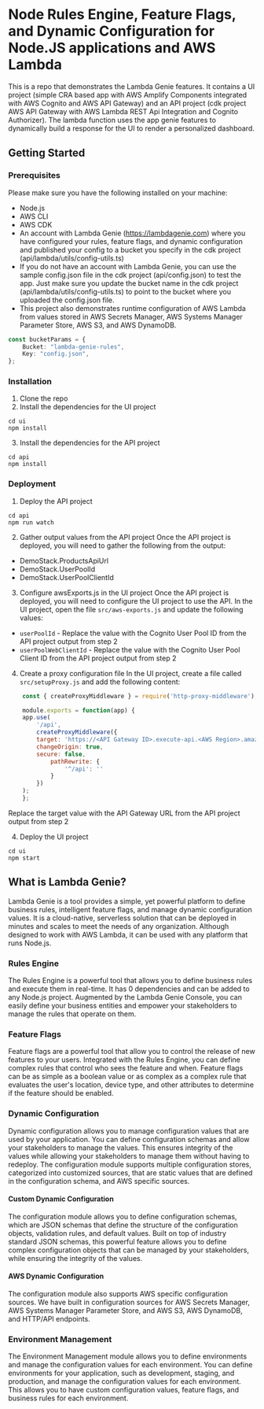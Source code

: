 # Node Rules Engine, Feature Flags, and Dynamic Configuration for Node.JS applications and AWS Lambda

This is a repo that demonstrates the Lambda Genie features. It contains a UI project (simple CRA based app with AWS Amplify Components integrated with AWS Cognito and AWS API Gateway) and an API project (cdk project AWS API Gateway with AWS Lambda REST Api Integration and Cognito Authorizer). The lambda function uses the app genie features to dynamically build a response for the UI to render a personalized dashboard.

## Getting Started

### Prerequisites
Please make sure you have the following installed on your machine:
- Node.js
- AWS CLI
- AWS CDK
- An account with Lambda Genie (https://lambdagenie.com) where you have configured your rules, feature flags, and dynamic configuration
and published your config to a bucket you specify in the cdk project (api/lambda/utils/config-utils.ts) 
- If you do not have an account with Lambda Genie, you can use the sample config.json file in the cdk project (api/config.json) to test the app.
Just make sure you update the bucket name in the cdk project (api/lambda/utils/config-utils.ts) to point to the bucket where you uploaded the config.json file.
- This project also demonstrates runtime configuration of AWS Lambda from values stored in AWS Secrets Manager, AWS Systems Manager Parameter Store, AWS S3, and AWS DynamoDB.



```ts
const bucketParams = {
    Bucket: "lambda-genie-rules",
    Key: "config.json",
};
```

### Installation
1. Clone the repo
2. Install the dependencies for the UI project
```
cd ui
npm install
```
3. Install the dependencies for the API project
```
cd api
npm install
```

### Deployment
1. Deploy the API project
```
cd api
npm run watch
```
2. Gather output values from the API project
Once the API project is deployed, you will need to gather the following from the output:
- DemoStack.ProductsApiUrl
- DemoStack.UserPoolId
- DemoStack.UserPoolClientId

3. Configure awsExports.js in the UI project
Once the API project is deployed, you will need to configure the UI project to use the API.
In the UI project, open the file `src/aws-exports.js` and update the following values:
- `userPoolId` - Replace the value with the Cognito User Pool ID from the API project output from step 2
- `userPoolWebClientId` - Replace the value with the Cognito User Pool Client ID from the API project output from step 2

4. Create a proxy configuration file
In the UI project, create a file called `src/setupProxy.js` and add the following content:
```js
    const { createProxyMiddleware } = require('http-proxy-middleware');

    module.exports = function(app) {
    app.use(
        '/api',
        createProxyMiddleware({
        target: 'https://<API Gateway ID>.execute-api.<AWS Region>.amazonaws.com/<Stage Name>',
        changeOrigin: true,
        secure: false,
            pathRewrite: {
                '^/api': ''
            }
        })
    );
    };
```
Replace the target value with the API Gateway URL from the API project output from step 2

4. Deploy the UI project
```
cd ui
npm start
```





## What is Lambda Genie?

Lambda Genie is a tool provides a simple, yet powerful platform to define business rules, intelligent 
feature flags, and manage dynamic configuration values. It is a cloud-native, serverless solution that
can be deployed in minutes and scales to meet the needs of any organization. Although designed
to work with AWS Lambda, it can be used with any platform that runs Node.js.


### Rules Engine

The Rules Engine is a powerful tool that allows you to define business rules and execute them in real-time.
It has 0 dependencies and can be added to any Node.js project. Augmented by the Lambda Genie Console, 
you can easily define your business entities and empower your stakeholders to manage the rules that 
operate on them.

### Feature Flags

Feature flags are a powerful tool that allow you to control the release of new features to your users.
Integrated with the Rules Engine, you can define complex rules that control who sees the feature and 
when. Feature flags can be as simple as a boolean value or as complex as a complex rule that evaluates
the user's location, device type, and other attributes to determine if the feature should be enabled.

### Dynamic Configuration
Dynamic configuration allows you to manage configuration values that are used by your application.
You can define configuration schemas and allow your stakeholders to manage the values. This ensures
integrity of the values while allowing your stakeholders to manage them without having to redeploy.
The configuration module supports multiple configuration stores, categorized into customized sources, that 
are static values that are defined in the configuration schema, and AWS specific sources. 

#### Custom Dynamic Configuration
The configuration module allows you to define configuration schemas, which are JSON schemas that define
the structure of the configuration objects, validation rules, and default values. Built on top of 
industry standard JSON schemas, this powerful feature allows you to define complex configuration objects
that can be managed by your stakeholders, while ensuring the integrity of the values.

#### AWS Dynamic Configuration
The configuration module also supports AWS specific configuration sources.
We have built in configuration sources for AWS Secrets Manager, AWS Systems Manager Parameter Store,
and AWS S3, AWS DynamoDB, and HTTP/API endpoints. 


### Environment Management
The Environment Management module allows you to define environments and manage the configuration values
for each environment. You can define environments for your application, such as development, staging,
and production, and manage the configuration values for each environment. This allows you to have custom 
configuration values, feature flags, and business rules for each environment.

